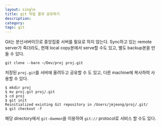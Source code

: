 ```yaml
---
layout: single
title: git 작업 결과 공유하기
description: 
category: 
tags: git
---
```


Git는 분산서버이므로 중앙집중 서버를 필요로 하지 않는다. 
Sync하고 있는 remote server가 죽더라도, 현재 local copy본에서 serve할 수도 있고, 
별도 backup본을 만들 수 있다. 

    git clone --bare ~/Dev/proj proj.git

저장된 `proj.git`를 서버에 올려두고 공유할 수 도 있고, 다른 machine에 복사하여
사용할 수 있다. 

    $ mkdir proj
    $ mv proj.git proj/.git
    $ cd proj
    $ git init
    Reinitialized existing Git repository in /Users/jmjeong/proj/.git/
    $ git checkout -f

해당 directory에서 `git-daemon`을 이용하여 `git://` protocol로 서비스 할 수도 있다.
